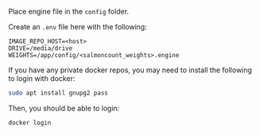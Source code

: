 Place engine file in the `config` folder.

Create an `.env` file here with the following:
```
IMAGE_REPO_HOST=<host>
DRIVE=/media/drive
WEIGHTS=/app/config/<salmoncount_weights>.engine
```

If you have any private docker repos, you may need to install
the following to login with docker:
```bash
sudo apt install gnupg2 pass
```

Then, you should be able to login:
```bash
docker login
```
